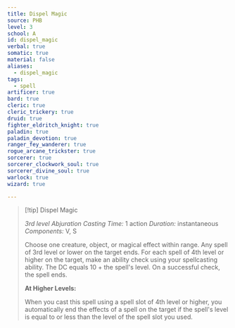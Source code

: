 ```yaml
---
title: Dispel Magic
source: PHB
level: 3
school: A
id: dispel_magic
verbal: true
somatic: true
material: false
aliases:
  - dispel_magic
tags:
  - spell
artificer: true
bard: true
cleric: true
cleric_trickery: true
druid: true
fighter_eldritch_knight: true
paladin: true
paladin_devotion: true
ranger_fey_wanderer: true
rogue_arcane_trickster: true
sorcerer: true
sorcerer_clockwork_soul: true
sorcerer_divine_soul: true
warlock: true
wizard: true

---
```

>[!tip] Dispel Magic
>
> *3rd level Abjuration*
> *Casting Time:* 1 action
> *Duration:* instantaneous
> *Components:* V, S
>
>Choose one creature, object, or magical effect within range. Any spell of 3rd level or lower on the target ends. For each spell of 4th level or higher on the target, make an ability check using your spellcasting ability. The DC equals 10 + the spell's level. On a successful check, the spell ends.
>
>**At Higher Levels:**
>
>When you cast this spell using a spell slot of 4th level or higher, you automatically end the effects of a spell on the target if the spell's level is equal to or less than the level of the spell slot you used.
>

